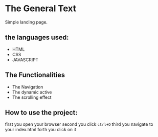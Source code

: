 # The General Text
Simple landing page.
## the languages used:
- HTML
- CSS
- JAVASCRIPT

## The Functionalities

- The Navigation
- The dynamic active
- The scrolling effect


## How to use the project:

first you open your browser
second you click `ctrl+O`
third you navigate to your index.html
forth you click on it
